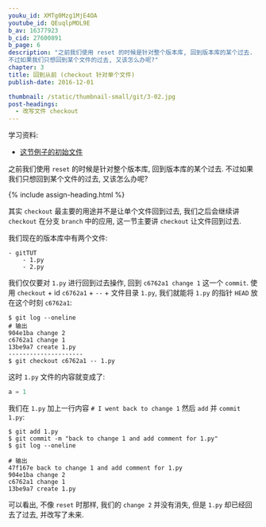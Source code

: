 ```yaml
---
youku_id: XMTg0Mzg1MjE4OA
youtube_id: QEuqlpMOL9E
b_av: 16377923
b_cid: 27600891
b_page: 6
description: "之前我们使用 reset 的时候是针对整个版本库, 回到版本库的某个过去.
不过如果我们只想回到某个文件的过去, 又该怎么办呢?"
chapter: 3
title: 回到从前 (checkout 针对单个文件)
publish-date: 2016-12-01

thumbnail: /static/thumbnail-small/git/3-02.jpg
post-headings:
  - 改写文件 checkout
---
```


学习资料:
  * [这节例子的初始文件](/static/results/git/initial-files/for_gitTUT_3-2.zip)


之前我们使用 `reset` 的时候是针对整个版本库, 回到版本库的某个过去. 
不过如果我们只想回到某个文件的过去, 又该怎么办呢?

{% include assign-heading.html %}

其实 `checkout` 最主要的用途并不是让单个文件回到过去, 我们之后会继续讲 `checkout`
在分支 `branch` 中的应用, 这一节主要讲 `checkout` 让文件回到过去.

我们现在的版本库中有两个文件:

```
- gitTUT
    - 1.py
    - 2.py
```

我们仅仅要对 `1.py` 进行回到过去操作, 回到 `c6762a1 change 1` 这一个 `commit`.
使用 `checkout` + id `c6762a1` + `--` + 文件目录 `1.py`, 我们就能将 `1.py`
的指针 `HEAD` 放在这个时刻 `c6762a1`:

```shell
$ git log --oneline
# 输出
904e1ba change 2
c6762a1 change 1
13be9a7 create 1.py
---------------------
$ git checkout c6762a1 -- 1.py
```

这时 `1.py` 文件的内容就变成了:

```python
a = 1
```

我们在 `1.py` 加上一行内容 `# I went back to change 1`
然后 `add` 并 `commit` `1.py`:

```shell
$ git add 1.py
$ git commit -m "back to change 1 and add comment for 1.py"
$ git log --oneline

# 输出
47f167e back to change 1 and add comment for 1.py
904e1ba change 2
c6762a1 change 1
13be9a7 create 1.py
```

可以看出, 不像 `reset` 时那样, 我们的 `change 2` 并没有消失, 但是 `1.py` 却已经回去了过去, 并改写了未来.
